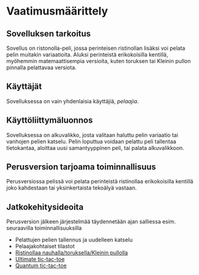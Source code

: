 # Vaatimusmäärittely

## Sovelluksen tarkoitus

Sovellus on ristonolla-peli, jossa perinteisen ristinollan lisäksi voi pelata pelin muitakin variaatioita. Aluksi perinteistä erikokoisilla kentillä, myöhemmin matemaattisempia versioita, kuten toruksen tai Kleinin pullon pinnalla pelattavaa versiota.

## Käyttäjät

Sovelluksessa on vain yhdenlaisia käyttäjiä, _pelaajia_.

## Käyttöliittymäluonnos

Sovelluksessa on alkuvalikko, josta valitaan haluttu pelin variaatio tai vanhojen pelien katselu. Pelin loputtua voidaan pelattu peli tallentaa tietokantaa, aloittaa uusi samantyyppinen peli, tai palata alkuvalikkoon.

## Perusversion tarjoama toiminnallisuus

Perusversiossa pelissä voi pelata perinteistä ristinollaa erikokoisilla kentillä joko kahdestaan tai yksinkertaista tekoälyä vastaan.

## Jatkokehitysideoita

Perusversion jälkeen järjestelmää täydennetään ajan salliessa esim. seuraavilla toiminnallisuuksilla

- Pelattujen pelien tallennus ja uudelleen katselu
- Pelaajakohtaiset tilastot
- [Ristinollaa nauhalla/toruksella/Kleinin pullolla](https://blogs.helsinki.fi/summamutikka/files/2015/09/Avaruuden-muoto.pdf)
- [Ultimate tic-tac-toe](https://en.wikipedia.org/wiki/Ultimate_tic-tac-toe)
- [Quantum tic-tac-toe](https://en.wikipedia.org/wiki/Quantum_tic-tac-toe)

